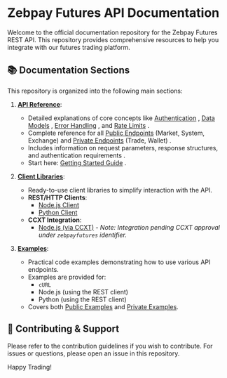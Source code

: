 # Zebpay Futures API Documentation

Welcome to the official documentation repository for the Zebpay Futures REST API. This repository provides comprehensive resources to help you integrate with our futures trading platform.

## 📚 Documentation Sections

This repository is organized into the following main sections:

1.  **[API Reference](rest-api/reference-docs)**:
    * Detailed explanations of core concepts like [Authentication](rest-api/reference-docs/authentication.md) , [Data Models](rest-api/reference-docs/data-models.md) , [Error Handling](rest-api/reference-docs/error-handling.md) , and [Rate Limits](rest-api/reference-docs/rate-limits.md) .
    * Complete reference for all [Public Endpoints](rest-api/reference-docs/public-endpoints) (Market, System, Exchange) and [Private Endpoints](rest-api/reference-docs/private-endpoints) (Trade, Wallet) .
    * Includes information on request parameters, response structures, and authentication requirements .
    * Start here: [Getting Started Guide](rest-api/reference-docs/getting-started.md) .

2.  **[Client Libraries](rest-api/clients)**:
    * Ready-to-use client libraries to simplify interaction with the API.
    * **REST/HTTP Clients**:
        * [Node.js Client](rest-api/clients/http/node/README.md)
        * [Python Client](rest-api/clients/http/python/README.md)
    * **CCXT Integration**:
        * [Node.js (via CCXT)](rest-api/clients/ccxt/node/README.md)  - *Note: Integration pending CCXT approval under `zebpayfutures` identifier.*

3.  **[Examples](rest-api/examples)**:
    * Practical code examples demonstrating how to use various API endpoints.
    * Examples are provided for:
        * `cURL`
        * Node.js (using the REST client)
        * Python (using the REST client)
    * Covers both [Public Examples](rest-api/examples/public) and [Private Examples](rest-api/examples/private).

## 🤝 Contributing & Support

Please refer to the contribution guidelines if you wish to contribute. For issues or questions, please open an issue in this repository.

Happy Trading!
